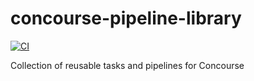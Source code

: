 # concourse-pipeline-library
[![CI](https://concourse.robojackets.org/api/v1/teams/information-technology/pipelines/concourse-pipeline-library/badge)](https://concourse.robojackets.org/teams/information-technology/pipelines/concourse-pipeline-library)

Collection of reusable tasks and pipelines for Concourse
